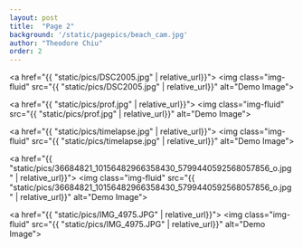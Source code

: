 ```yaml
---
layout: post
title:  "Page 2"
background: '/static/pagepics/beach_cam.jpg'
author: "Theodore Chiu"
order: 2
---
```


<a href="{{ "static/pics/DSC2005.jpg" | relative_url}}">
	<img class="img-fluid" src="{{ "static/pics/DSC2005.jpg" | relative_url}}" alt="Demo Image">
</a>

<a href="{{ "static/pics/prof.jpg" | relative_url}}">
	<img class="img-fluid" src="{{ "static/pics/prof.jpg" | relative_url}}" alt="Demo Image">
</a>

<a href="{{ "static/pics/timelapse.jpg" | relative_url}}">
	<img class="img-fluid" src="{{ "static/pics/timelapse.jpg" | relative_url}}" alt="Demo Image">
</a>

<a href="{{ "static/pics/36684821_10156482966358430_5799440592568057856_o.jpg" | relative_url}}">
	<img class="img-fluid" src="{{ "static/pics/36684821_10156482966358430_5799440592568057856_o.jpg" | relative_url}}" alt="Demo Image">
</a>

<a href="{{ "static/pics/IMG_4975.JPG" | relative_url}}">
	<img class="img-fluid" src="{{ "static/pics/IMG_4975.JPG" | relative_url}}" alt="Demo Image">
</a>

